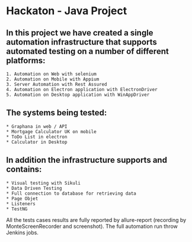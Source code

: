 # Hackaton - Java Project

## In this project we have created a single automation infrastructure that supports automated testing on a number of different platforms:
    1. Automation on Web with selenium
    2. Automation on Mobile with Appium
    3. Server Automation with Rest Assured
    4. Automation on Electron application with ElectronDriver
    5. Automation on Desktop application with WinAppDriver
## The systems being tested:
    * Graphana in web / API
    * Mortgage Calculator UK on mobile
    * ToDo List in electron 
    * Calculator in Desktop
## In addition the infrastructure supports and contains:
    * Visual testing with Sikuli
    * Data Driven Testing 
    * Full connection to database for retrieving data
    * Page Objet 
    * Listeners
    * TestNG
   All the tests cases results are fully reported by allure-report (recording by MonteScreenRecorder and screenshot).
   The full automation run throw Jenkins jobs.

